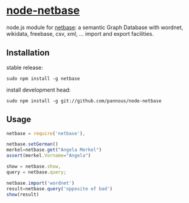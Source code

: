 # [node-netbase](https://github.com/pannous/node-netbase)
node.js module for [netbase](https://github.com/pannous/netbase): a semantic Graph Database with wordnet, wikidata, freebase, csv, xml, ... import and export facilities.




## Installation
stable release:

`sudo npm install -g netbase`


install development head:

`sudo npm install -g git://github.com/pannous/node-netbase`

## Usage
```javascript
netbase = require('netbase'),

netbase.setGerman()
merkel=netbase.get("Angela Merkel")
assert(merkel.Vorname="Angela")

show = netbase.show,
query = netbase.query;

netbase.import('wordnet')
result=netbase.query('opposite of bad')
show(result)
```
